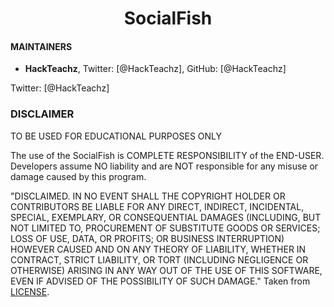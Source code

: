 <p align="center">
</a></p>
<h1 align="center">SocialFish</h1>

#### MAINTAINERS
- **HackTeachz**, Twitter: [@HackTeachz], GitHub: [@HackTeachz]


Twitter: [@HackTeachz]

### DISCLAIMER

TO BE USED FOR EDUCATIONAL PURPOSES ONLY

The use of the SocialFish is COMPLETE RESPONSIBILITY of the END-USER. Developers assume NO liability and are NOT responsible for any misuse or damage caused by this program.

"DISCLAIMED. IN NO EVENT SHALL THE COPYRIGHT HOLDER OR CONTRIBUTORS BE LIABLE
FOR ANY DIRECT, INDIRECT, INCIDENTAL, SPECIAL, EXEMPLARY, OR CONSEQUENTIAL
DAMAGES (INCLUDING, BUT NOT LIMITED TO, PROCUREMENT OF SUBSTITUTE GOODS OR
SERVICES; LOSS OF USE, DATA, OR PROFITS; OR BUSINESS INTERRUPTION) HOWEVER
CAUSED AND ON ANY THEORY OF LIABILITY, WHETHER IN CONTRACT, STRICT LIABILITY,
OR TORT (INCLUDING NEGLIGENCE OR OTHERWISE) ARISING IN ANY WAY OUT OF THE USE
OF THIS SOFTWARE, EVEN IF ADVISED OF THE POSSIBILITY OF SUCH DAMAGE."
Taken from [LICENSE](LICENSE).


[//]: # (links references)

[HackTeachz]: <https://twitter.com/HackTeachz>

